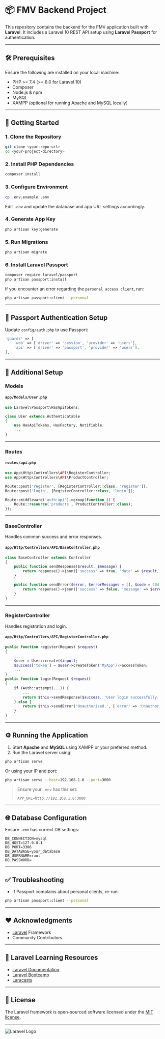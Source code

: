 # 📦 FMV Backend Project

This repository contains the backend for the FMV application built with **Laravel**. It includes a Laravel 10 REST API setup using **Laravel Passport** for authentication.

---

## 🛠️ Prerequisites

Ensure the following are installed on your local machine:

- PHP >= 7.4 (>= 8.0 for Laravel 10)
- Composer
- Node.js & npm
- MySQL
- XAMPP (optional for running Apache and MySQL locally)

---

## 🚀 Getting Started

### 1. Clone the Repository

```sh
git clone <your-repo-url>
cd <your-project-directory>
```

### 2. Install PHP Dependencies

```sh
composer install
```

### 3. Configure Environment

```sh
cp .env.example .env
```

Edit `.env` and update the database and app URL settings accordingly.

### 4. Generate App Key

```sh
php artisan key:generate
```

### 5. Run Migrations

```sh
php artisan migrate
```

### 6. Install Laravel Passport

```sh
composer require laravel/passport
php artisan passport:install
```

If you encounter an error regarding the `personal access client`, run:

```sh
php artisan passport:client --personal
```

---

## 🔐 Passport Authentication Setup

Update `config/auth.php` to use Passport:

```php
'guards' => [
    'web' => ['driver' => 'session', 'provider' => 'users'],
    'api' => ['driver' => 'passport', 'provider' => 'users'],
],
```

---

## 📄 Additional Setup

### Models

#### `app/Models/User.php`

```php
use Laravel\Passport\HasApiTokens;

class User extends Authenticatable
{
    use HasApiTokens, HasFactory, Notifiable;
    ...
}
```

---

### Routes

#### `routes/api.php`

```php
use App\Http\Controllers\API\RegisterController;
use App\Http\Controllers\API\ProductController;

Route::post('register', [RegisterController::class, 'register']);
Route::post('login', [RegisterController::class, 'login']);

Route::middleware('auth:api')->group(function () {
    Route::resource('products', ProductController::class);
});
```

---

### BaseController

Handles common success and error responses.

#### `app/Http/Controllers/API/BaseController.php`

```php
class BaseController extends Controller
{
    public function sendResponse($result, $message) {
        return response()->json(['success' => true, 'data' => $result, 'message' => $message], 200);
    }

    public function sendError($error, $errorMessages = [], $code = 404) {
        return response()->json(['success' => false, 'message' => $error, 'data' => $errorMessages], $code);
    }
}
```

---

### RegisterController

Handles registration and login.

#### `app/Http/Controllers/API/RegisterController.php`

```php
public function register(Request $request)
{
    ...
    $user = User::create($input);
    $success['token'] = $user->createToken('MyApp')->accessToken;
    ...
}
public function login(Request $request)
{
    if (Auth::attempt(...)) {
        ...
        return $this->sendResponse($success, 'User login successfully.');
    } else {
        return $this->sendError('Unauthorised.', ['error' => 'Unauthorised']);
    }
}
```

---

## ⚙️ Running the Application

1. Start **Apache** and **MySQL** using XAMPP or your preferred method.
2. Run the Laravel server using:

```sh
php artisan serve
```

Or using your IP and port:

```sh
php artisan serve --host=192.168.1.6 --port=3000
```

> Ensure your `.env` has this set:
> ```env
> APP_URL=http://192.168.1.6:3000
> ```

---

## 🌐 Database Configuration

Ensure `.env` has correct DB settings:

```env
DB_CONNECTION=mysql
DB_HOST=127.0.0.1
DB_PORT=3306
DB_DATABASE=your_database
DB_USERNAME=root
DB_PASSWORD=
```

---

## ✅ Troubleshooting

- If Passport complains about personal clients, re-run:

```sh
php artisan passport:client --personal
```

---

## ❤️ Acknowledgments

- [Laravel](https://laravel.com) Framework
- Community Contributors

---

## 🧠 Laravel Learning Resources

- [Laravel Documentation](https://laravel.com/docs)
- [Laravel Bootcamp](https://bootcamp.laravel.com)
- [Laracasts](https://laracasts.com)

---

## 📝 License

The Laravel framework is open-sourced software licensed under the [MIT license](https://opensource.org/licenses/MIT).

---

![Laravel Logo](https://raw.githubusercontent.com/laravel/art/master/logo-lockup/5%20SVG/2%20CMYK/1%20Full%20Color/laravel-logolockup-cmyk-red.svg)

